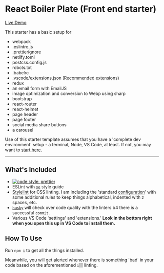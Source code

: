 # React Boiler Plate (Front end starter)

[Live Demo](https://react-boiler-plate.netlify.app/)

This starter has a basic setup for

- webpack
- .eslintrc.js
- .prettierignore
- netlify.toml
- postcss.config.js
- robots.txt
- .babelrc
- .vscode/extensions.json (Recommended extensions)
- redux
- an email form with EmailJS
- image optimization and conversion to Webp using sharp
- bootstrap
- react-router
- react-helmet
- page header
- page footer
- social media share buttons
- a carousel

Use of this starter template assumes that you have a 'complete dev environment' setup - a terminal, Node, VS Code, at least. If not, you may want to [start here.](https://www.notion.so/codefinity/Setting-up-a-Local-Dev-Environment-for-JS-02a4e9f4a30043d3a8e7d109be3448f4)

---

## What's Included

- [![code style: prettier](https://img.shields.io/badge/code_style-prettier-ff69b4.svg?style=flat-square)](https://github.com/prettier/prettier)
- ESLint with [`xo`](https://github.com/xojs/xo) style guide
- [Stylelint](https://stylelint.io/) for CSS linting. I am including the 'standard [configuration](https://stylelint.io/user-guide/configure)' with some additional rules to keep things alphabetical, indented with `2` spaces, etc.
- [`husky`](https://www.npmjs.com/package/husky) will check over code quality with the linters b4 there is a successful `commit`.
- Various VS Code 'settings' and 'extensions.' **Look in the bottom right when you open this up in VS Code to install them.**

## How To Use

Run `npm i` to get all the things installed.

Meanwhile, you will get alerted whenever there is something 'bad' in your code based on the aforementioned 👆🏽 linting. 
